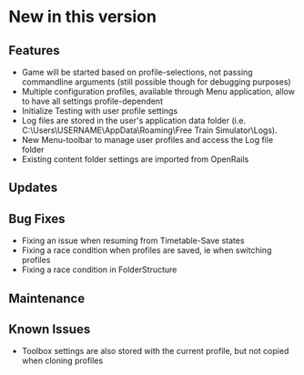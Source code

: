 # New in this version

## Features

- Game will be started based on profile-selections, not passing commandline arguments (still possible though for debugging purposes)
- Multiple configuration profiles, available through Menu application, allow to have all settings profile-dependent
- Initialize Testing with user profile settings
- Log files are stored in the user's application data folder (i.e. C:\Users\USERNAME\AppData\Roaming\Free Train Simulator\Logs). 
- New Menu-toolbar to manage user profiles and access the Log file folder
- Existing content folder settings are imported from OpenRails

## Updates

## Bug Fixes

- Fixing an issue when resuming from Timetable-Save states
- Fixing a race condition when profiles are saved, ie when switching profiles
- Fixing a race condition in FolderStructure

## Maintenance

## Known Issues

- Toolbox settings are also stored with the current profile, but not copied when cloning profiles